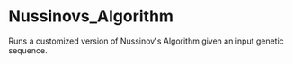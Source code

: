 # Nussinovs_Algorithm
Runs a customized version of Nussinov's Algorithm given an input genetic sequence.
